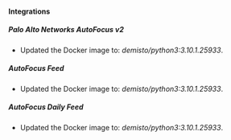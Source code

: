 #### Integrations
##### Palo Alto Networks AutoFocus v2
- Updated the Docker image to: *demisto/python3:3.10.1.25933*.
##### AutoFocus Feed
- Updated the Docker image to: *demisto/python3:3.10.1.25933*.
##### AutoFocus Daily Feed
- Updated the Docker image to: *demisto/python3:3.10.1.25933*.
